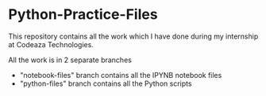 # Python-Practice-Files

This repository contains all the work which I have done during my internship at Codeaza Technologies. 

All the work is in 2 separate branches

- "notebook-files" branch contains all the IPYNB notebook files
- "python-files" branch contains all the Python scripts
